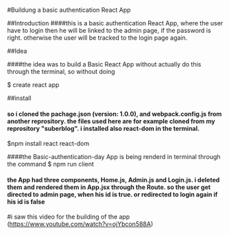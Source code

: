 #Buildung a basic authentication React App

##Introduction
####this is a basic authentication React App, where the user have to login then he will be linked to the admin page, if the password is right. otherwise the user will be tracked to the login page again.

##Idea

####the idea was to build a Basic React App without actually do this through the terminal, so without doing

$ create react app

##install

#### so i cloned the pachage.json (version: 1.0.0), and webpack.config.js from another reprository. the files used here are for example cloned from my reprository "suberblog". i installed also react-dom in the terminal.

$npm install react react-dom

####the Basic-authentication-day App is being renderd in terminal through the command
$ npm run client

#### the App had three components, Home.js, Admin.js and Login.js. i deleted them and rendered them in App.jsx through the Route. so the user get directed to admin page, when his id is true. or redirected to login again if his id is false

#i saw this video for the building of the app
(https://www.youtube.com/watch?v=ojYbcon588A)
